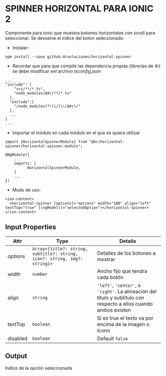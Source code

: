 # SPINNER HORIZONTAL PARA IONIC 2

Componente para ionic que muestra botones horizontales con scroll para seleccionar. Se devuelve el indice del boton seleccionado.

- Instalar:

```
npm install --save github:4rsoluciones/horizontal-spinner
```

- Recordar que para que compile las dependencia propias (librerías de 4r) se debe modificar eel archivo *tsconfig.json*:
```
...
"include": [
    "src/**/*.ts",
    "node_modules/@4r/**/*.ts"
  ],
  "exclude":[
    "/node_modules(?!(\/|\\)@4r)/"
  ],
  ...
]
...
```

- Importar el módulo en cada módulo en el que se quiera utilizar

```
import {HorizontalSpinnerModule} from "@4r/horizontal-spinner/horizontal-spinner.module";

@NgModule({
	...
    imports: [
		  HorizontalSpinnerModule,
    ]
	...
})
```

- Modo de uso:

```
<ion-content>
  <horizontal-spinner [options]="options" width="100" align="left" textTop="true" [(ngModel)]="selectedOption"></horizontal-spinner>
</ion-content>
```

## Input Properties

Attr | Type | Details
--- | --- | ---
options | `Array<{title?: string, subtitle?: string, icon?: string, img?: string}>` | Detalles de los botones a mostrar
width | `number` | Ancho fijo que tendra cada botón
align | `string` | `'left'`, `'center'`, o `'right'`. La alineación del título y subtítulo con respecto a ellos cuando ambos existen
textTop | `boolean` | Si es true el texto va por encima de la imagen o icono
disabled | `boolean` | Default `false`

## Output
Indice de la opción seleccionada
